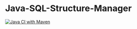 # Java-SQL-Structure-Manager

[![Java CI with Maven](https://github.com/HeliORM/sql-schema/actions/workflows/maven.yml/badge.svg)](https://github.com/HeliORM/sql-schema/actions/workflows/maven.yml)

